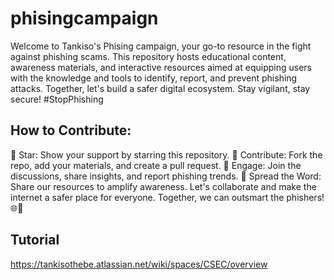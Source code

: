 # phisingcampaign
Welcome to Tankiso's Phising campaign, your go-to resource in the fight against phishing scams. This repository hosts educational content, awareness materials, and interactive resources aimed at equipping users with the knowledge and tools to identify, report, and prevent phishing attacks. Together, let's build a safer digital ecosystem. Stay vigilant, stay secure! #StopPhishing

## How to Contribute:

🌟 Star: Show your support by starring this repository.
🐛 Contribute: Fork the repo, add your materials, and create a pull request.
💬 Engage: Join the discussions, share insights, and report phishing trends.
🚀 Spread the Word: Share our resources to amplify awareness.
Let's collaborate and make the internet a safer place for everyone. Together, we can outsmart the phishers! 🌐🔐

## Tutorial

https://tankisothebe.atlassian.net/wiki/spaces/CSEC/overview
